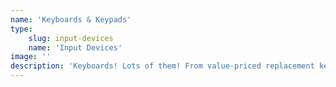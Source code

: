 ```yaml
---
name: 'Keyboards & Keypads'
type:
    slug: input-devices
    name: 'Input Devices'
image: ''
description: 'Keyboards! Lots of them! From value-priced replacement keyboards to full-featured, multimedia, ergonomic keyboards with speakers and a mouse, Cyberguys! has a keyboard for everyone. Compact, foldable, with a built in trackpad, wired or wireless, compact or full-size, pink or blue or green?'
---
```

